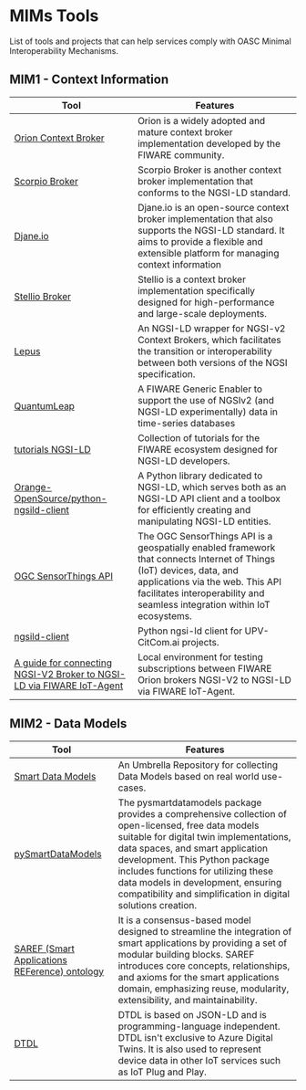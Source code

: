 # MIMs Tools

List of tools and projects that can help services comply with OASC Minimal Interoperability Mechanisms.

## MIM1 - Context Information

| Tool | Features |
|-|-|
| [Orion Context Broker](https://github.com/FIWARE/context.Orion-LD) | Orion is a widely adopted and mature context broker implementation developed by the FIWARE community. |
| [Scorpio Broker](https://github.com/ScorpioBroker/ScorpioBroker) | Scorpio Broker is another context broker implementation that conforms to the NGSI-LD standard. |
| [Djane.io](https://github.com/sensinov/djane) | Djane.io is an open-source context broker implementation that also supports the NGSI-LD standard. It aims to provide a flexible and extensible platform for managing context information |
| [Stellio Broker](https://github.com/stellio-hub/stellio-context-broker) | Stellio is a context broker implementation specifically designed for high-performance and large-scale deployments. |
| [Lepus](https://github.com/jason-fox/lepus) | An NGSI-LD wrapper for NGSI-v2 Context Brokers, which facilitates the transition or interoperability between both versions of the NGSI specification. |
| [QuantumLeap](https://github.com/orchestracities/ngsi-timeseries-api) | A FIWARE Generic Enabler to support the use of NGSIv2 (and NGSI-LD experimentally) data in time-series databases |
| [tutorials NGSI-LD](https://github.com/FIWARE/tutorials.NGSI-LD) | Collection of tutorials for the FIWARE ecosystem designed for NGSI-LD developers. |
| [Orange-OpenSource/python-ngsild-client](https://github.com/Orange-OpenSource/python-ngsild-client) | A Python library dedicated to NGSI-LD, which serves both as an NGSI-LD API client and a toolbox for efficiently creating and manipulating NGSI-LD entities. |
| [OGC SensorThings API](https://www.ogc.org/standard/sensorthings/) | The OGC SensorThings API is a geospatially enabled framework that connects Internet of Things (IoT) devices, data, and applications via the web. This API facilitates interoperability and seamless integration within IoT ecosystems. |
| [ngsild-client](https://github.com/CitCom-VRAIN/ngsild-client) | Python ngsi-ld client for UPV-CitCom.ai projects. |
| [A guide for connecting NGSI-V2 Broker to NGSI-LD via FIWARE IoT-Agent](https://github.com/CitCom-VRAIN/IoTAgent.NGSI-V2_to_NGSI-LD_Subscription) | Local environment for testing subscriptions between FIWARE Orion brokers NGSI-V2 to NGSI-LD via FIWARE IoT-Agent. |


## MIM2 - Data Models

| Tool | Features |
|-|-|
| [Smart Data Models](https://github.com/smart-data-models/data-models) | An Umbrella Repository for collecting Data Models based on real world use-cases. |
| [pySmartDataModels](https://pypi.org/project/pysmartdatamodels/) | The pysmartdatamodels package provides a comprehensive collection of open-licensed, free data models suitable for digital twin implementations, data spaces, and smart application development. This Python package includes functions for utilizing these data models in development, ensuring compatibility and simplification in digital solutions creation​. |
| [SAREF (Smart Applications REFerence) ontology](https://saref.etsi.org/) | It is a consensus-based model designed to streamline the integration of smart applications by providing a set of modular building blocks. SAREF introduces core concepts, relationships, and axioms for the smart applications domain, emphasizing reuse, modularity, extensibility, and maintainability. |
| [DTDL](https://github.com/Azure/opendigitaltwins-dtdl/tree/master/DTDL/v3) | DTDL is based on JSON-LD and is programming-language independent. DTDL isn't exclusive to Azure Digital Twins. It is also used to represent device data in other IoT services such as IoT Plug and Play. |
